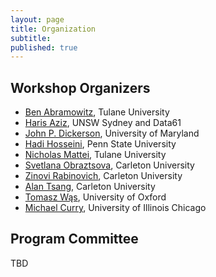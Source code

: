 ```yaml
---
layout: page
title: Organization
subtitle:
published: true
---
```


## Workshop Organizers
* [Ben Abramowitz](https://benabramowitz.github.io/), Tulane University
* [Haris Aziz](https://research.unsw.edu.au/people/associate-professor-haris-aziz), UNSW Sydney and Data61
* [John P. Dickerson](http://jpdickerson.com/), University of Maryland
* [Hadi Hosseini](https://faculty.ist.psu.edu/hadi/), Penn State University
* [Nicholas Mattei](http://www.nickmattei.net/), Tulane University
* [Svetlana Obraztsova](https://carleton.ca/scs/people/svetlana-obraztsova/), Carleton University
* [Zinovi Rabinovich](https://carleton.ca/scs/people/zinovi-rabinovich/), Carleton University
* [Alan Tsang](https://people.scs.carleton.ca/~alantsang/), Carleton University
* [Tomasz Wąs](https://www.mimuw.edu.pl/~twas/), University of Oxford
* [Michael Curry](https://currymj.github.io/), University of Illinois Chicago

## Program Committee
TBD
<!--
Shiri Alouf-Heffetz (Ben Gurion University)<br>
Ben Armstrong (University of Waterloo)<br>
Lorenzo Bastianello (Ca' Foscari University of Venice)<br>
Nawal Benabbou (Sorbonne Université - LIP6)<br>
Márton Benedek (Centre for Economic and Regional Studies)<br>
Martin Bullinger (University of Oxford)<br>
Margarida Carvalho (Université de Montréal)<br>
Po-An Chen (National Yang Ming Chiao Tung University)<br>
Sankarshan Damle (IIIT, Hyderabad)<br>
Aurélien Delage (INSA)<br>
Théo Delemazure (Paris Dauphine University)<br>
Edith Elkind (University of Oxford)<br>
Gabor Erdelyi (University of Canterbury)<br>
Roy Fairstein (BGU)<br>
Piotr Faliszewski (AGH University)<br>
Serge Gaspers (UNSW Sydney)<br>
Athina Georgara (Artificial Intelligence Research Institute (IIIA), CSIC)<br>
Denizalp Goktas (Brown University)<br>
Amy R. Greenwald (Brown University)<br>
Sujit Gujar (Machine Learning Laboratory, International Institute of Information Technology, Hyderabad)<br>
Noam Hazon (Ariel University)<br>
Mehmet S. Ismail (King's College London)<br>
Atsushi Iwasaki (University of Electro-Communications)<br>
Joshua Kavner (Rensselaer Polytechnic Institute)<br>
Marina L. Knittel (University of Maryland, College Park)<br>
Alexander Lam (City University of Hong Kong)<br>
Patrick Lederer (Technische Universität München)<br>
Grzegorz Lisowski (AGH University)<br>
Buhong Liu (King's College London)<br>
Aghaheybat Mammadov (Pennsylvania State University)<br>
Reshef Meir (Technion)<br>
Caspar Oesterheld (Carnegie Mellon University)<br>
Josue Ortega (Queen's University Belfast)<br>
Manisha Padala (Machine Learning Lab, International Institute of Information Technology, Hyderabad)<br>
Laurent Perrussel (University of Toulouse 1)<br>
Baharak Rastegari (University of Southampton)<br>
Sanjukta Roy (University of Leeds)<br>
Šimon Schierreich (Czech Technical University in Prague)<br>
Rik Sengupta (University of Massachusetts Amherst)<br>
Aditi Sethia (IIT Gandhinagar)<br>
Sofia Simola (TU Wien)<br>
A. R. Sricharan (University of Vienna)<br>
Errikos Streviniotis (Technical University of Crete)<br>
Martin Strobel (National University of Singapore)<br>
Warut Suksompong (National University of Singapore)<br>
Ankang Sun (Department of Computing The Hong Kong Polytechnic University)<br>
Zhaohong Sun (Kyushu University)<br>
Sam Taggart (Oberlin College)<br>
Rohit Vaish (Indian Institute of Technology Delhi)<br>
Victor Verdugo (Universidad de O'Higgins)<br>
Vignesh Viswanathan (University of Massachusetts, Amherst)<br>
Toby Walsh (UNSW Sydney)<br>
Anaëlle Wilczynski (CentraleSupélec)<br>
Lirong Xia (RPI)<br>
Vahid Yazdanpanah (University of Southampton)<br>
Guanghui Yu (Washington University in St. Louis)<br>
Dengji Zhao (ShanghaiTech University)<br>
-->

<!--
| Name | Institution | 
|----------|-------------|
-->



